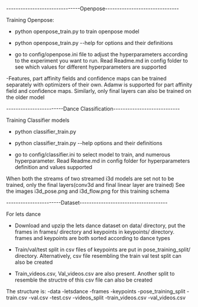 -------------------------------Openpose-------------------------------

Training Openpose:

- python openpose_train.py <arguments> to train openpose model

- python openpose_train.py --help for options and their definitions

- go to config/openpose.ini file to adjust the hyperparameters according to the experiment you want to run. Read Readme.md in config folder to see which values for different hyperparameters are supported

-Features, part affinity fields and confidence maps can be trained separately with optimizers of their own. Adamw is supported for part affinity field and confidence maps. Similarly, only final layers can also be trained on the older model


------------------------Dance Classification----------------------------

Training Classifier models

- python classifier_train.py <arguments>

- python classifier_train.py --help options and their definitions

- go to config/classifier.ini to select model to train, and numerous hyperparameter. Read Readme.md in config folder for hyperparameters definition and values supported

When both the streams of two streamed i3d models are set not to be trained, only the final layers(conv3d and final linear layer are trained) See the images i3d_pose.png and i3d_flow.png for this training schema

-----------------------Dataset-------------------------------------

For lets dance

- Download and upzip the lets dance dataset on data/ directory, put the frames in frames/ directory and keypoints in keypoints/ directory. frames and keypoints are both sorted according to dance types

- Train/val/test split in csv files of keypoints are put in pose_training_split/ directory. Alternatively, csv file resembling the train val test split can also be created

- Train_videos.csv, Val_videos.csv are also present. Another split to resemble the structre of this csv file can also be created

The structure is:
-data
 -letsdance
  -frames
  -keypoints
  -pose_training_split
   -train.csv
   -val.csv
   -test.csv
  -videos_split
   -train_videos.csv
   -val_videos.csv




